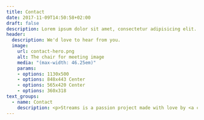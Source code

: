 ```yaml
---
title: Contact
date: 2017-11-09T14:50:58+02:00
draft: false
description: Lorem ipsum dolor sit amet, consectetur adipisicing elit. Vero porro tempore voluptas voluptatibus eius a non numquam, quibusdam enim eos.
header:
  description: We'd love to hear from you.
  image:
    url: contact-hero.png
    alt: The chair for meeting image
    media: "(max-width: 46.25em)"
    params:
    - options: 1130x500
    - options: 848x443 Center
    - options: 565x420 Center
    - options: 360x318
text_groups:
  - name: Contact
    description: <p>Streams is a passion project made with love by <a class="accent-text bold-text" href="https://www.github.com/xiaogit00">Lei</a>.</p><br/><p>Send in your feedback and suggestions:&#58; <a class="accent-text bold-text" href="mailto:leibingguo@gmail.com?subject=Hello,%20Lei!%20I%20have%20some%20thoughts%20on%20your%20app%20streams!">leibingguo@gmail.com</a></p>
---
```

